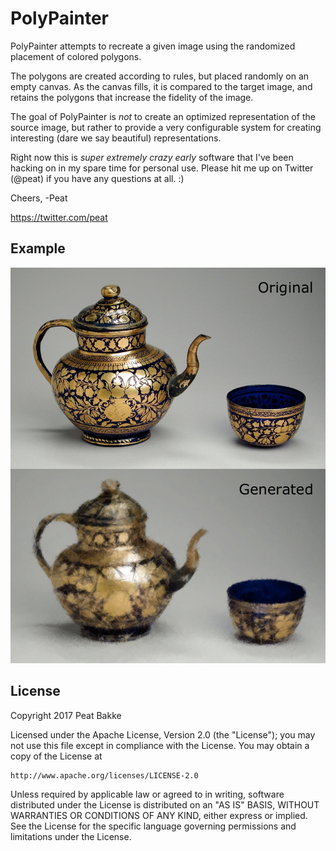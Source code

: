 # PolyPainter

PolyPainter attempts to recreate a given image using the randomized placement of colored polygons.

The polygons are created according to rules, but placed randomly on an empty canvas. As the canvas fills, it is compared to the target image, and retains the polygons that increase the fidelity of the image.

The goal of PolyPainter is *not* to create an optimized representation of the source image, but rather to provide a very configurable system for creating interesting (dare we say beautiful) representations.

Right now this is _super extremely crazy early_ software that I've been hacking on in my spare time for personal use. Please hit me up on Twitter (@peat) if you have any questions at all. :)

Cheers,
-Peat

https://twitter.com/peat


## Example

![Example Image](original-vs-generated.png)


## License

Copyright 2017 Peat Bakke

Licensed under the Apache License, Version 2.0 (the "License");
you may not use this file except in compliance with the License.
You may obtain a copy of the License at

    http://www.apache.org/licenses/LICENSE-2.0

Unless required by applicable law or agreed to in writing, software
distributed under the License is distributed on an "AS IS" BASIS,
WITHOUT WARRANTIES OR CONDITIONS OF ANY KIND, either express or implied.
See the License for the specific language governing permissions and
limitations under the License.

